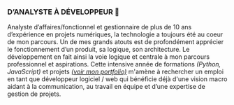 ### D’ANALYSTE À DÉVELOPPEUR 👋

Analyste d’affaires/fonctionnel et gestionnaire de plus de 10 ans d’expérience en projets numériques, la technologie a toujours été au coeur de mon parcours. Un de mes grands atouts est de profondément apprécier le fonctionnement d’un produit, sa logique, son architecture.  Le développement en fait ainsi la voie logique et centrale à mon parcours professionnel et aspirations. Cette intensive année de formations _(Python, JavaScript)_ et projets _[(voir mon portfolio)](https://tbonnard.herokuapp.com/)_ m'amène à rechercher un emploi en tant que développeur logiciel / web qui bénéficie déjà d'une vision macro aidant à la communication, au travail en équipe et d’une expertise de gestion de projets.
